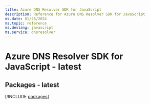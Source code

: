 ```yaml
---
title: Azure DNS Resolver SDK for JavaScript
description: Reference for Azure DNS Resolver SDK for JavaScript
ms.date: 01/26/2024
ms.topic: reference
ms.devlang: javascript
ms.service: dnsresolver
---
```

# Azure DNS Resolver SDK for JavaScript - latest
## Packages - latest
[!INCLUDE [packages](dns-resolver-index.md)]